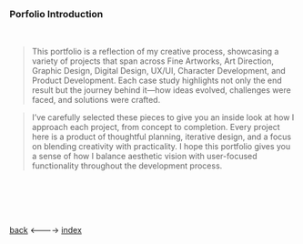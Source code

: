 

<br>
<br>
<br>
<br>

### Porfolio Introduction

<br>

> This portfolio is a reflection of my creative process, showcasing a variety of projects that span across Fine Artworks, Art Direction, Graphic Design, Digital Design, UX/UI, Character Development, and Product Development. Each case study highlights not only the end result but the journey behind it—how ideas evolved, challenges were faced, and solutions were crafted. 

> I’ve carefully selected these pieces to give you an inside look at how I approach each project, from concept to completion. Every project here is a product of thoughtful planning, iterative design, and a focus on blending creativity with practicality. I hope this portfolio gives you a sense of how I balance aesthetic vision with user-focused functionality throughout the development process.


<br>
<br>
<br>
<br>

[back](./) <----> [index](./index.html)